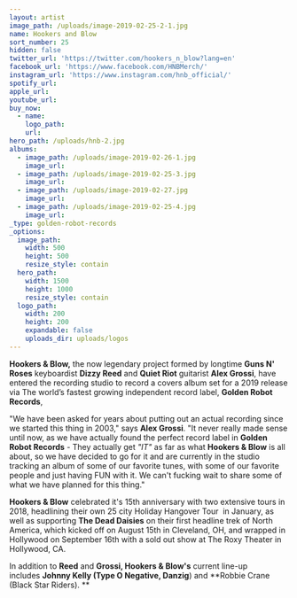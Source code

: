 ```yaml
---
layout: artist
image_path: /uploads/image-2019-02-25-2-1.jpg
name: Hookers and Blow
sort_number: 25
hidden: false
twitter_url: 'https://twitter.com/hookers_n_blow?lang=en'
facebook_url: 'https://www.facebook.com/HNBMerch/'
instagram_url: 'https://www.instagram.com/hnb_official/'
spotify_url:
apple_url:
youtube_url:
buy_now:
  - name:
    logo_path:
    url:
hero_path: /uploads/hnb-2.jpg
albums:
  - image_path: /uploads/image-2019-02-26-1.jpg
    image_url:
  - image_path: /uploads/image-2019-02-25-3.jpg
    image_url:
  - image_path: /uploads/image-2019-02-27.jpg
    image_url:
  - image_path: /uploads/image-2019-02-25-4.jpg
    image_url:
_type: golden-robot-records
_options:
  image_path:
    width: 500
    height: 500
    resize_style: contain
  hero_path:
    width: 1500
    height: 1000
    resize_style: contain
  logo_path:
    width: 200
    height: 200
    expandable: false
    uploads_dir: uploads/logos
---
```


**Hookers & Blow,** the now legendary project formed by longtime **Guns N' Roses** keyboardist **Dizzy Reed** and **Quiet Riot** guitarist **Alex Grossi**, have entered the recording studio to record a covers album set for a 2019 release via The world’s fastest growing independent record label, **Golden Robot Records**, 

"We have been asked for years about putting out an actual recording since we started this thing in 2003," says **Alex Grossi**. "It never really made sense until now, as we have actually found the perfect record label in **Golden Robot Records** - They actually get *"IT"* as far as what **Hookers & Blow** is all about, so we have decided to go for it and are currently in the studio tracking an album of some of our favorite tunes, with some of our favorite people and just having FUN with it. We can't fucking wait to share some of what we have planned for this thing."

**Hookers & Blow** celebrated it's 15th anniversary with two extensive tours in 2018, headlining their own 25 city Holiday Hangover Tour  in January, as well as supporting **The Dead Daisies** on their first headline trek of North America, which kicked off on August 15th in Cleveland, OH, and wrapped in Hollywood on September 16th with a sold out show at The Roxy Theater in Hollywood, CA.

In addition to **Reed** and **Grossi, Hookers & Blow's** current line-up includes **Johnny Kelly (Type O Negative, Danzig**) and **Robbie Crane (Black Star Riders). **